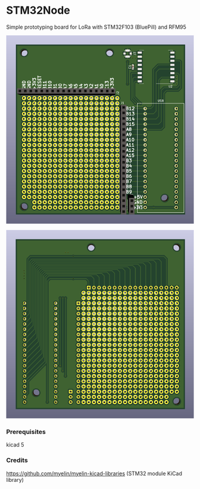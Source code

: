 # STM32Node

Simple prototyping board for LoRa with STM32F103 (BluePill) and RFM95

![front](front.png?raw=true "Front of board")

![back](back.png?raw=true "Back of board")

### Prerequisites

kicad 5

### Credits

https://github.com/myelin/myelin-kicad-libraries (STM32 module KiCad library)
